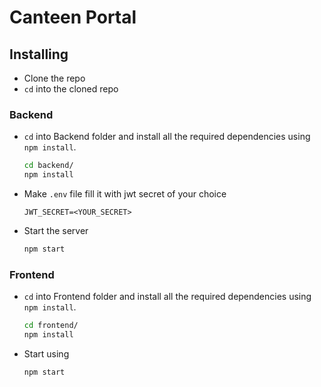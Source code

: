 # Canteen Portal

 ## Installing

* Clone the repo
* `cd` into the cloned repo

### Backend

* `cd` into Backend folder and install all the required dependencies using `npm install`.

  ```bash
  cd backend/
  npm install
  ```

  

* Make `.env` file fill it with jwt secret of your choice

  ```env
  JWT_SECRET=<YOUR_SECRET>
  ```

* Start the server

  ```bash
  npm start
  ```

### Frontend

* `cd` into Frontend folder and install all the required dependencies using `npm install`.

  ```bash
  cd frontend/
  npm install
  ```

  

* Start using

  ```bash
  npm start
  ```


